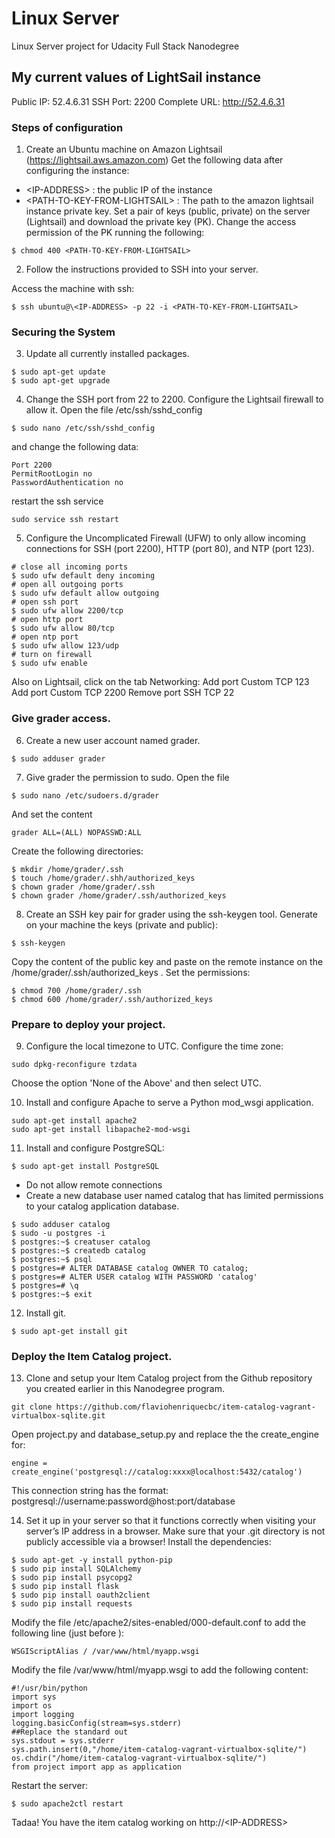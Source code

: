 # Linux Server

Linux Server project for Udacity Full Stack Nanodegree

## My current values of LightSail instance
Public IP: 52.4.6.31
SSH Port: 2200
Complete URL: http://52.4.6.31

### Steps of configuration

1. Create an Ubuntu machine on Amazon Lightsail (https://lightsail.aws.amazon.com)
Get the following data after configuring the instance:
* \<IP-ADDRESS> : the public IP of the instance
* \<PATH-TO-KEY-FROM-LIGHTSAIL> : The path to the amazon lightsail instance private key.
Set a pair of keys (public, private) on the server (Lightsail) and download the private key (PK). Change the access permission of the PK running the following:
```
$ chmod 400 <PATH-TO-KEY-FROM-LIGHTSAIL>
``` 

2. Follow the instructions provided to SSH into your server.

Access the machine with ssh:

```
$ ssh ubuntu@\<IP-ADDRESS> -p 22 -i <PATH-TO-KEY-FROM-LIGHTSAIL>
```

### Securing the System

3. Update all currently installed packages.

```
$ sudo apt-get update
$ sudo apt-get upgrade
```

4. Change the SSH port from 22 to 2200. Configure the Lightsail firewall to allow it.
Open the file /etc/ssh/sshd_config
```
$ sudo nano /etc/ssh/sshd_config
```
and change the following data:
```
Port 2200
PermitRootLogin no
PasswordAuthentication no
```
restart the ssh service
```
sudo service ssh restart
```

5. Configure the Uncomplicated Firewall (UFW) to only allow incoming connections for SSH (port 2200), HTTP (port 80), and NTP (port 123).
```
# close all incoming ports
$ sudo ufw default deny incoming
# open all outgoing ports
$ sudo ufw default allow outgoing
# open ssh port
$ sudo ufw allow 2200/tcp
# open http port
$ sudo ufw allow 80/tcp
# open ntp port
$ sudo ufw allow 123/udp
# turn on firewall
$ sudo ufw enable
```

Also on Lightsail, click on the tab Networking:
Add port Custom TCP 123
Add port Custom TCP 2200
Remove port SSH TCP 22

### Give grader access.

6. Create a new user account named grader.

```
$ sudo adduser grader
```

7. Give grader the permission to sudo.
Open the file
```
$ sudo nano /etc/sudoers.d/grader
```
And set the content
```
grader ALL=(ALL) NOPASSWD:ALL
```
Create the following directories:
```
$ mkdir /home/grader/.ssh
$ touch /home/grader/.shh/authorized_keys
$ chown grader /home/grader/.ssh
$ chown grader /home/grader/.ssh/authorized_keys
```

8. Create an SSH key pair for grader using the ssh-keygen tool.
Generate on your machine the keys (private and public):
```
$ ssh-keygen
```
Copy the content of the public key and paste on the remote instance on the /home/grader/.ssh/authorized_keys . Set the permissions:
```
$ chmod 700 /home/grader/.ssh
$ chmod 600 /home/grader/.ssh/authorized_keys
```

### Prepare to deploy your project.

9. Configure the local timezone to UTC.
Configure the time zone:
```
sudo dpkg-reconfigure tzdata
```
Choose the option 'None of the Above' and then select UTC.

10. Install and configure Apache to serve a Python mod_wsgi application.
```
sudo apt-get install apache2
sudo apt-get install libapache2-mod-wsgi
```

11. Install and configure PostgreSQL:
```
$ sudo apt-get install PostgreSQL
````

* Do not allow remote connections
* Create a new database user named catalog that has limited permissions to your catalog application database.
```
$ sudo adduser catalog
$ sudo -u postgres -i
$ postgres:~$ creatuser catalog
$ postgres:~$ createdb catalog
$ postgres:~$ psql
$ postgres=# ALTER DATABASE catalog OWNER TO catalog;
$ postgres=# ALTER USER catalog WITH PASSWORD 'catalog'
$ postgres=# \q
$ postgres:~$ exit
```

12. Install git.
```
$ sudo apt-get install git
```

### Deploy the Item Catalog project.

13. Clone and setup your Item Catalog project from the Github repository you created earlier in this Nanodegree program.
```
git clone https://github.com/flaviohenriquecbc/item-catalog-vagrant-virtualbox-sqlite.git
```

Open project.py and database_setup.py and replace the the create_engine for:
```
engine = create_engine('postgresql://catalog:xxxx@localhost:5432/catalog')
```
This connection string has the format: postgresql://username:password@host:port/database

14. Set it up in your server so that it functions correctly when visiting your server’s IP address in a browser. Make sure that your .git directory is not publicly accessible via a browser!
Install the dependencies:
```
$ sudo apt-get -y install python-pip
$ sudo pip install SQLAlchemy
$ sudo pip install psycopg2
$ sudo pip install flask
$ sudo pip install oauth2client
$ sudo pip install requests
```

Modify the file /etc/apache2/sites-enabled/000-default.conf to add the following line (just before </VirtualHost>):
```
WSGIScriptAlias / /var/www/html/myapp.wsgi
```

Modify the file /var/www/html/myapp.wsgi to add the following content:
```
#!/usr/bin/python
import sys
import os
import logging
logging.basicConfig(stream=sys.stderr)
##Replace the standard out
sys.stdout = sys.stderr
sys.path.insert(0,"/home/item-catalog-vagrant-virtualbox-sqlite/")
os.chdir("/home/item-catalog-vagrant-virtualbox-sqlite/")
from project import app as application   
```

Restart the server:
```
$ sudo apache2ctl restart
```

Tadaa! You have the item catalog working on http://\<IP-ADDRESS>
